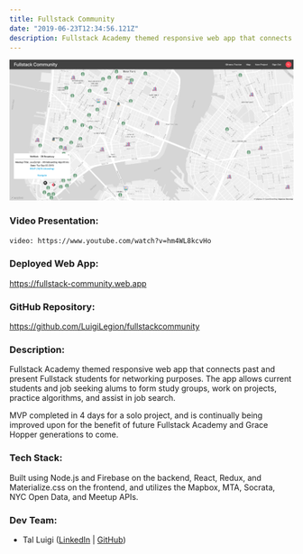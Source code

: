 ```yaml
---
title: Fullstack Community
date: "2019-06-23T12:34:56.121Z"
description: Fullstack Academy themed responsive web app that connects past and present Fullstack students for networking purposes. The app allows current students and job seeking alums to form study groups, work on projects, practice algorithms, and assist in job search.
---
```


![Fullstack Community Screenshot](./fullstack_community.png)

### Video Presentation:

`video: https://www.youtube.com/watch?v=hm4WL8kcvHo`

### Deployed Web App:

https://fullstack-community.web.app

### GitHub Repository:

https://github.com/LuigiLegion/fullstackcommunity

### Description:

Fullstack Academy themed responsive web app that connects past and present Fullstack students for networking purposes. The app allows current students and job seeking alums to form study groups, work on projects, practice algorithms, and assist in job search.

MVP completed in 4 days for a solo project, and is continually being improved upon for the benefit of future Fullstack Academy and Grace Hopper generations to come.

### Tech Stack:

Built using Node.js and Firebase on the backend, React, Redux, and Materialize.css on the frontend, and utilizes the Mapbox, MTA, Socrata, NYC Open Data, and Meetup APIs.

### Dev Team:

- Tal Luigi ([LinkedIn](https://www.linkedin.com/in/talluigi) | [GitHub](https://github.com/luigilegion))

